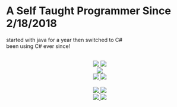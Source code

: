 # A Self Taught Programmer Since 2/18/2018
started with java for a year then switched to C#
<br>
been using C# ever since!
<br>
<br>

<div align="center">
  <a href="https://www.twitch.tv/sw__creeperking">
    <img src="https://img.shields.io/twitch/status/sw__creeperking?style=for-the-badge&logo=twitch&label=Twitch">
  </a>
  <a href="https://www.youtube.com/@SWCreeperKing">
    <img src="https://img.shields.io/youtube/channel/subscribers/UCKsNCPXJh6fC8MGrk77XR8Q?style=for-the-badge&logo=youtube&label=Youtube">
  </a>
  <br>
  <a href="https://projecteuler.net/">
    <img src="https://projecteuler.net/profile/SW_CreeperKing.png">
  </a>
  <br>
  <a href = "https://github.com/anuraghazra/github-readme-stats">
    <img src="https://github-readme-stats.vercel.app/api?username=SWCreeperKing&show_icons=true&theme=algolia">  
    <img src="https://github-readme-stats.vercel.app/api/top-langs/?username=SWCreeperKing&theme=algolia&layout=compact">
  </a>
  <br>
  <br>
  
  <a href="https://github.com/SWCreeperKing/AdventOfCode" target="_blank">
    <img src="https://github-readme-stats.vercel.app/api/pin/?username=SWCreeperKing&repo=AdventOfCode&theme=algolia">
  </a>
  <a href="https://github.com/SWCreeperKing/AutoModApi" target="_blank">
    <img src="https://github-readme-stats.vercel.app/api/pin/?username=SWCreeperKing&repo=AutoModApi&theme=algolia">
  </a>
  <br>
  
  <a href="https://github.com/SWCreeperKing/RayWrapper" target="_blank">
    <img src="https://github-readme-stats.vercel.app/api/pin/?username=SWCreeperKing&repo=RayWrapper&theme=algolia">
  </a>
  <a href="https://github.com/SWCreeperKing/RayWork" target="_blank">
    <img src="https://github-readme-stats.vercel.app/api/pin/?username=SWCreeperKing&repo=RayWork&theme=algolia">
  </a>
</div>
